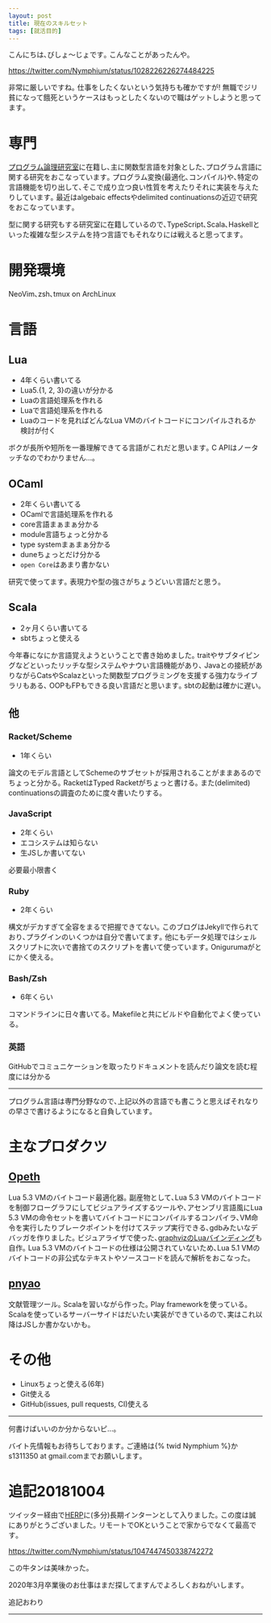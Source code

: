 ```yaml
---
layout: post
title: 現在のスキルセット
tags: [就活目的]
---
```


こんにちは､びしょ〜じょです｡
こんなことがあったんや｡

https://twitter.com/Nymphium/status/1028226226274484225

非常に厳しいですね｡
仕事をしたくないという気持ちも確かですが! 無職でジリ貧になって餓死というケースはもっとしたくないので職はゲットしようと思ってます｡

# 専門
[プログラム論理研究室](http://logic.cs.tsukuba.ac.jp/)に在籍し､主に関数型言語を対象とした､プログラム言語に関する研究をおこなっています｡
プログラム変換(最適化､コンパイル)や､特定の言語機能を切り出して､そこで成り立つ良い性質を考えたりそれに実装を与えたりしています｡
最近はalgebaic effectsやdelimited continuationsの近辺で研究をおこなっています｡

型に関する研究もする研究室に在籍しているので､TypeScript､Scala､Haskellといった複雑な型システムを持つ言語でもそれなりには戦えると思ってます｡

# 開発環境
NeoVim､zsh､tmux on ArchLinux

# 言語
## Lua
- 4年くらい書いてる
- Lua5.{1, 2, 3}の違いが分かる
- Luaの言語処理系を作れる
- Luaで言語処理系を作れる
- Luaのコードを見ればどんなLua VMのバイトコードにコンパイルされるか検討が付く

ボクが長所や短所を一番理解できてる言語がこれだと思います｡
C APIはノータッチなのでわかりません…｡

## OCaml
- 2年くらい書いてる
- OCamlで言語処理系を作れる
- core言語まぁまぁ分かる
- module言語ちょっと分かる
- type systemまぁまぁ分かる
- duneちょっとだけ分かる
- `open Core`はあまり書かない

研究で使ってます｡
表現力や型の強さがちょうどいい言語だと思う｡

## Scala
- 2ヶ月くらい書いてる
- sbtちょっと使える

今年春になにか言語覚えようということで書き始めました｡
traitやサブタイピングなどといったリッチな型システムやナウい言語機能があり､
Javaとの接続がありながらCatsやScalazといった関数型プログラミングを支援する強力なライブラリもある､
OOPもFPもできる良い言語だと思います｡
sbtの起動は確かに遅い｡

## 他
### Racket/Scheme
- 1年くらい

論文のモデル言語としてSchemeのサブセットが採用されることがままあるのでちょっと分かる｡
RacketはTyped Racketがちょっと書ける｡
また(delimited) continuationsの調査のために度々書いたりする｡

### JavaScript
- 2年くらい
- エコシステムは知らない
- 生JSしか書いてない

必要最小限書く

### Ruby
- 2年くらい

構文がデカすぎて全容をまるで把握できてない｡
このブログはJekyllで作られており､プラグインのいくつかは自分で書いてます｡
他にもデータ処理ではシェルスクリプトに次いで書捨てのスクリプトを書いて使っています｡
Onigurumaがとにかく使える｡

### Bash/Zsh
- 6年くらい

コマンドラインに日々書いてる｡
Makefileと共にビルドや自動化でよく使っている｡

### 英語
GitHubでコミュニケーションを取ったりドキュメントを読んだり論文を読む程度には分かる

---

プログラム言語は専門分野なので､上記以外の言語でも書こうと思えばそれなりの早さで書けるようになると自負しています｡

# 主なプロダクツ
## [Opeth](https://github.com/Nymphium/opeth)
Lua 5.3 VMのバイトコード最適化器｡
副産物として､Lua 5.3 VMのバイトコードを制御フローグラフにしてビジュアライズするツールや､アセンブリ言語風にLua 5.3 VMの命令セットを書いてバイトコードにコンパイルするコンパイラ､VM命令を実行したりブレークポイントを付けてステップ実行できる､gdbみたいなデバッガを作りました｡
ビジュアライザで使った､[graphvizのLuaバインディング](https://github.com/Nymphium/lua-graphviz)も自作｡
Lua 5.3 VMのバイトコードの仕様は公開されていないため､Lua 5.1 VMのバイトコードの非公式なテキストやソースコードを読んで解析をおこなった｡

## [pnyao](https://github.com/Nymphium/pnyao)
文献管理ツール｡
Scalaを習いながら作った｡
Play frameworkを使っている｡
Scalaを使っているサーバーサイドはだいたい実装ができているので､実はこれ以降はJSしか書かないかも｡

# その他
- Linuxちょっと使える(6年)
- Git使える
- GitHub(issues, pull requests, CI)使える

---

何書けばいいのか分からないピ…｡

バイト先情報もお待ちしております｡
ご連絡は{% twid Nymphium %}かs1311350 at gmail.comまでお願いします｡

# 追記20181004
ツイッター経由で[HERP](https://herp.co.jp/)に(多分)長期インターンとして入りました｡
この度は誠にありがとうございました｡
リモートでOKということで家からでなくて最高です｡

https://twitter.com/Nymphium/status/1047447450338742272

この牛タンは美味かった｡

2020年3月卒業後のお仕事はまだ探してますんでよろしくおねがいします｡

追記おわり

---

